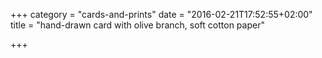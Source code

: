 +++
category = "cards-and-prints"
date = "2016-02-21T17:52:55+02:00"
title = "hand-drawn card with olive branch, soft cotton paper"

+++
